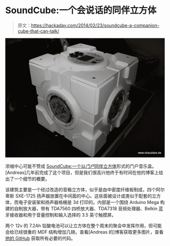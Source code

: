 # SoundCube:一个会说话的同伴立方体

> 原文：<https://hackaday.com/2014/02/23/soundcube-a-companion-cube-that-can-talk/>

![sound_companionCube](img/f2a42abf4651970f4dbca5626dac647b.png)

浓缩中心可能不赞成 [SoundCube:一个以*门户*同伴立方体](http://chaozlabs.blogspot.de/2014/02/the-soundcube.html)形式的门户音乐盒。[Andreas]几年前完成了这个项目，但是我们很高兴他终于有时间在他的博客上给出了一个细节的概要。

该建筑主要是一个经过改造的音箱立方体，似乎是由中密度纤维板制成，四个阿尔卑斯 SXE-1725 扬声器放置在中间面的中心。这些面被设计成类似于配套的立方体，而电子安装架和扬声器格栅是 3d 打印的。内部是一个围绕 Arduino Mega 构建的自制放大器，带有 TDA7560 四桥放大器、TDA7318 音频处理器、Belkin 蓝牙接收器和用于音量控制和输入选择的 3.5 英寸触摸屏。

两个 12v 的 7.2Ah 铅酸电池可以让立方体在整个周末的聚会中发挥作用，但可能会给已经很重的 MDF 结构增加几磅。查看[Andreas 的]博客获取更多图片，查看[他的 GitHub](http://github.com/4ndreas/SoundCube) 获取所有必要的代码。
